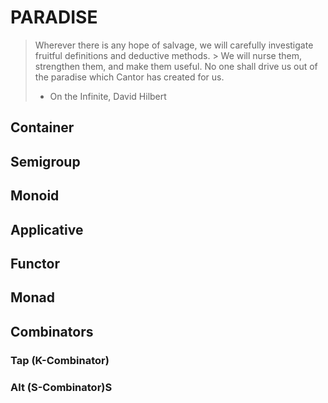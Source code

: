 # PARADISE

> Wherever there is any hope of salvage, we will carefully investigate fruitful definitions and deductive methods. > We will nurse them, strengthen them, and make them useful.
> No one shall drive us out of the paradise which Cantor has created for us.
> - On the Infinite, David Hilbert

## Container

## Semigroup

## Monoid

## Applicative

## Functor

## Monad

## Combinators

### Tap (K-Combinator)

### Alt (S-Combinator)S